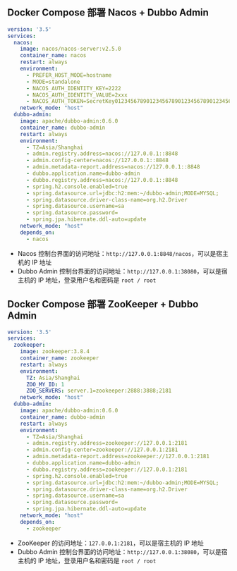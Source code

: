 ## Docker Compose 部署 Nacos + Dubbo Admin

``` yml
version: '3.5'
services:
  nacos:
    image: nacos/nacos-server:v2.5.0
    container_name: nacos
    restart: always
    environment:
      - PREFER_HOST_MODE=hostname
      - MODE=standalone
      - NACOS_AUTH_IDENTITY_KEY=2222
      - NACOS_AUTH_IDENTITY_VALUE=2xxx
      - NACOS_AUTH_TOKEN=SecretKey012345678901234567890123456789012345678901234567890123456789
    network_mode: "host"
  dubbo-admin:
    image: apache/dubbo-admin:0.6.0
    container_name: dubbo-admin
    restart: always
    environment:
      - TZ=Asia/Shanghai
      - admin.registry.address=nacos://127.0.0.1::8848
      - admin.config-center=nacos://127.0.0.1::8848
      - admin.metadata-report.address=nacos://127.0.0.1::8848
      - dubbo.application.name=dubbo-admin
      - dubbo.registry.address=nacos://127.0.0.1::8848
      - spring.h2.console.enabled=true
      - spring.datasource.url=jdbc:h2:mem:~/dubbo-admin;MODE=MYSQL;
      - spring.datasource.driver-class-name=org.h2.Driver
      - spring.datasource.username=sa
      - spring.datasource.password=
      - spring.jpa.hibernate.ddl-auto=update
    network_mode: "host"
    depends_on:
      - nacos
```

- Nacos 控制台界面的访问地址：`http://127.0.0.1:8848/nacos`，可以是宿主机的 IP 地址
- Dubbo Admin 控制台界面的访问地址：`http://127.0.0.1:38080`，可以是宿主机的 IP 地址，登录用户名和密码是 `root / root`

## Docker Compose 部署 ZooKeeper + Dubbo Admin

``` yml
version: '3.5'
services:
  zookeeper:
    image: zookeeper:3.8.4
    container_name: zookeeper
    restart: always
    environment:
      TZ: Asia/Shanghai
      ZOO_MY_ID: 1
      ZOO_SERVERS: server.1=zookeeper:2888:3888;2181
    network_mode: "host"
  dubbo-admin:
    image: apache/dubbo-admin:0.6.0
    container_name: dubbo-admin
    restart: always
    environment:
      - TZ=Asia/Shanghai
      - admin.registry.address=zookeeper://127.0.0.1:2181
      - admin.config-center=zookeeper://127.0.0.1:2181
      - admin.metadata-report.address=zookeeper://127.0.0.1:2181
      - dubbo.application.name=dubbo-admin
      - dubbo.registry.address=zookeeper://127.0.0.1:2181
      - spring.h2.console.enabled=true
      - spring.datasource.url=jdbc:h2:mem:~/dubbo-admin;MODE=MYSQL;
      - spring.datasource.driver-class-name=org.h2.Driver
      - spring.datasource.username=sa
      - spring.datasource.password=
      - spring.jpa.hibernate.ddl-auto=update
    network_mode: "host"
    depends_on:
      - zookeeper
```

- ZooKeeper 的访问地址：`127.0.0.1:2181`，可以是宿主机的 IP 地址
- Dubbo Admin 控制台界面的访问地址：`http://127.0.0.1:38080`，可以是宿主机的 IP 地址，登录用户名和密码是 `root / root`

